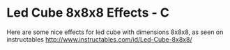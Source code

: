 # Led Cube 8x8x8 Effects - C
Here are some nice effects for led cube with dimensions 8x8x8, as seen on instructables http://www.instructables.com/id/Led-Cube-8x8x8/

